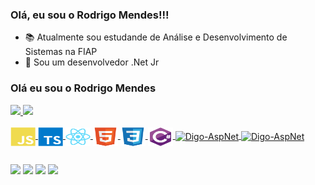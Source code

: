 ### Olá, eu sou o Rodrigo Mendes!!!
- 📚 Atualmente sou estudande de Análise e Desenvolvimento de Sistemas na FIAP
- 🚀 Sou um desenvolvedor .Net Jr
### Olá eu sou o Rodrigo Mendes
<div>
  <link rel="stylesheet" href="https://cdn.jsdelivr.net/gh/devicons/devicon@v2.15.1/devicon.min.css">
  <a href="https://github.com/RodrigoMendesz/RodrigoMendesz">
  <img height="180em" src="https://github-readme-stats.vercel.app/api?username=RodrigoMendesz&theme=dracula">
  <img height="180em" src="https://github-readme-stats.vercel.app/api/top-langs/?username=RodrigoMendesz&layout=compact&theme=dark">

</div>
</div>
  
<div style="display: inline_block"><br>
  <img align="center" alt="Digo-Js" height="30" width="40" src="https://raw.githubusercontent.com/devicons/devicon/master/icons/javascript/javascript-plain.svg">
  <img align="center" alt="Digo-Ts" height="30" width="40" src="https://raw.githubusercontent.com/devicons/devicon/master/icons/typescript/typescript-plain.svg">
  <img align="center" alt="Digo-React" height="30" width="40" src="https://raw.githubusercontent.com/devicons/devicon/master/icons/react/react-original.svg">
  <img align="center" alt="Digo-HTML" height="30" width="40" src="https://raw.githubusercontent.com/devicons/devicon/master/icons/html5/html5-original.svg">
  <img align="center" alt="Digo-CSS" height="30" width="40" src="https://raw.githubusercontent.com/devicons/devicon/master/icons/css3/css3-original.svg">
  <img align="center" alt="Digo-Csharp" height="30" width="40" src="https://raw.githubusercontent.com/devicons/devicon/master/icons/csharp/csharp-original.svg">
  <img align="center" alt="Digo-AspNet" height="30" width="40" src="https://cdn.jsdelivr.net/gh/devicons/devicon/icons/dotnetcore/dotnetcore-original.svg">
  <img align="center" alt="Digo-AspNet" height="30" width="40" src="https://cdn.jsdelivr.net/gh/devicons/devicon/icons/microsoftsqlserver/microsoftsqlserver-plain-wordmark.svg"> 
</div>

  ## 

<div> 
  <a href="https://www.linkedin.com/in/rodrigo-mendes-591ab6213/" target="_blank"><img src="https://img.shields.io/badge/-Instagram-%23E4405F?style=for-the-badge&logo=instagram&logoColor=white" target="_blank"></a>
   <a href="https://www.linkedin.com/in/rodrigo-mendes-591ab6213/" target="_blank"><img src="https://img.shields.io/badge/Discord-7289DA?style=for-the-badge&logo=discord&logoColor=white" target="_blank"></a> 
  <a href = "mailto:mendes.dg151103@gmail.com"><img src="https://img.shields.io/badge/-Gmail-%23333?style=for-the-badge&logo=gmail&logoColor=white" target="_blank"></a>
  <a href="https://www.linkedin.com/in/rodrigo-mendes-591ab6213/" target="_blank"><img src="https://img.shields.io/badge/-LinkedIn-%230077B5?style=for-the-badge&logo=linkedin&logoColor=white" target="_blank"></a> 

</div>

